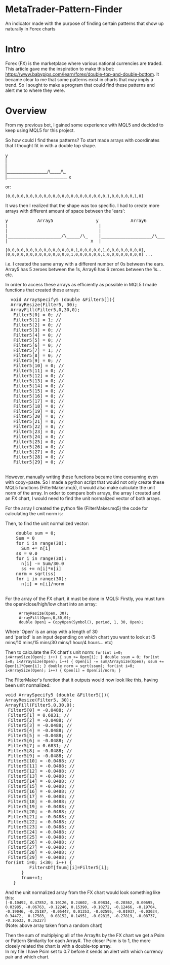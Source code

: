 # MetaTrader-Pattern-Finder
An indicator made with the purpose of finding certain patterns that show up naturally in Forex charts

# Intro 
Forex (FX) is the marketplace where various national currencies are traded. This article gave me the inspiration to make this bot: https://www.babypips.com/learn/forex/double-top-and-double-bottom. It became clear to me that some patterns exist in charts that may imply a trend. So I sought to make a program that could find these patterns and alert me to where they were. 

# Overview
From my previous bot, I gained some experience with MQL5 and decided to keep using MQL5 for this project. 

So how could I find these patterns? To start made arrays with coordinates that I thought fit in with a double top shape. 

y  
|  
|  
|\____________________/\\\_\_\_\_\_/\\\_  
|\______________________________ x  

or:  
  
`[0,0,0,0,0,0,0,0,0,0,0,0,0,0,0,0,0,0,0,0,0,0,1,0,0,0,0,0,1,0]`

It was then I realized that the shape was too specific. I had to create more arrays with different amount of space between the 'ears':  
<pre>
y           Array5                y            Array6              y           Array7               y             Array8  
|                                  |                                |                                |
|                                  |                                |                                |
|____________________/\_____/\_    |___________________/\______/\_  |__________________/\_______/\_  |_________________/\________/\_
|______________________________ x  |______________________________  |______________________________  |______________________________
</pre>
`[0,0,0,0,0,0,0,0,0,0,0,0,0,0,0,1,0,0,0,0,0,1,0,0,0,0,0,0,0,0], [0,0,0,0,0,0,0,0,0,0,0,0,0,0,1,0,0,0,0,0,0,1,0,0,0,0,0,0,0,0] ... `

i.e. I created the same array with a different number of 0s between the ears. Array5 has 5 zeroes between the 1s, Array6 has 6 zeroes between the 1s... etc. 

In order to access these arrays as efficiently as possible in MQL5 I made functions that created these arrays: 
  <pre>
  void ArraySpecify5 (double &Filter5[]){
  ArrayResize(Filter5, 30);
  ArrayFill(Filter5,0,30,0);
   Filter5[0] = 0; //
   Filter5[1] = 1; //
   Filter5[2] = 0; //
   Filter5[3] = 0; //
   Filter5[4] = 0; //
   Filter5[5] = 0; //
   Filter5[6] = 0; //
   Filter5[7] = 1; //
   Filter5[8] = 0; //
   Filter5[9] = 0; //
   Filter5[10] = 0; //
   Filter5[11] = 0; //
   Filter5[12] = 0; //
   Filter5[13] = 0; //
   Filter5[14] = 0; //
   Filter5[15] = 0; //
   Filter5[16] = 0; //
   Filter5[17] = 0; //
   Filter5[18] = 0; //
   Filter5[19] = 0; //
   Filter5[20] = 0; //
   Filter5[21] = 0; //
   Filter5[22] = 0; //
   Filter5[23] = 0; //
   Filter5[24] = 0; //
   Filter5[25] = 0; //
   Filter5[26] = 0; //
   Filter5[27] = 0; //
   Filter5[28] = 0; //
   Filter5[29] = 0; //
   </pre>  
     
However, manually writing these functions became time consuming even with copy+paste. So I made a python script that would not only create these MQL5 functions (FilterMaker.mq5), it would also make calculate the unit norm of the array. In order to compare both arrays, the array I created and an FX chart, I would need to find the unit normalized vector of both arrays. 

For the array I created the python file (FilterMaker.mq5) the code for calculating the unit norm is:
       
Then, to find the unit normalized vector:
   <pre>
    double sum = 0;
    Sum = 0
    for i in range(30):
      Sum += n[i]
    ss = 0.0
    for i in range(30):
      n[i] -= Sum/30.0
      ss += n[i]*n[i]
    norm = sqrt(ss)
    for i in range(30):
      n[i] = n[i]/norm
     </pre>
  For the array of the FX chart, it must be done in MQL5:
  Firstly, you must turn the open/close/high/low chart into an array:
  
          ArrayResize(Open, 30);
          ArrayFill(Open,0,30,0);
          double Open1 = CopyOpen(Symbol(), period, 1, 30, Open);
Where \'Open\' is an array with a length of 30  
and \'period\' is an input depending on which chart you want to look at (5 mins/10 mins/15 mins/30 mins/1 hour/4 hours... etc)  

Then to calculate the FX chart's unit norm:
   `
   for(int i=0; i<ArraySize(Open); i++) {
      sum += Open[i];
   }
   double ssum = 0;
   for(int i=0; i<ArraySize(Open); i++) {
      Open[i] -= sum/ArraySize(Open);
      ssum += Open[i]*Open[i];
   }
   double norm = sqrt(ssum);
   for(int i=0; i<ArraySize(Open); i++) {
      Open[i] = Open[i]/norm;
   }
  `
   
The FilterMaker's function that it outputs would now look like this, having been unit normalized: 

<pre>
void ArraySpecify5 (double &Filter5[]){
ArrayResize(Filter5, 30);
ArrayFill(Filter5,0,30,0);
 Filter5[0] = -0.0488; //
 Filter5[1] = 0.6831; //
 Filter5[2] = -0.0488; //
 Filter5[3] = -0.0488; //
 Filter5[4] = -0.0488; //
 Filter5[5] = -0.0488; //
 Filter5[6] = -0.0488; //
 Filter5[7] = 0.6831; //
 Filter5[8] = -0.0488; //
 Filter5[9] = -0.0488; //
 Filter5[10] = -0.0488; //
 Filter5[11] = -0.0488; //
 Filter5[12] = -0.0488; //
 Filter5[13] = -0.0488; //
 Filter5[14] = -0.0488; //
 Filter5[15] = -0.0488; //
 Filter5[16] = -0.0488; //
 Filter5[17] = -0.0488; //
 Filter5[18] = -0.0488; //
 Filter5[19] = -0.0488; //
 Filter5[20] = -0.0488; //
 Filter5[21] = -0.0488; //
 Filter5[22] = -0.0488; //
 Filter5[23] = -0.0488; //
 Filter5[24] = -0.0488; //
 Filter5[25] = -0.0488; //
 Filter5[26] = -0.0488; //
 Filter5[27] = -0.0488; //
 Filter5[28] = -0.0488; //
 Filter5[29] = -0.0488; //
for(int i=0; i<30; i++) {
         FiltersDT[fnum][i]=Filter5[i];
      }
      fnum+=1;
   }
</pre>

And the unit normalized array from the FX chart would look something like this:  
`[-0.10492, 0.47852, 0.10126, 0.24602, -0.09834, -0.20362, 0.00695, 0.03985, -0.06763, -0.12246, 0.15390, -0.10272, -0.12466, -0.19704, -0.19046, -0.25187, -0.05447, 0.01353, -0.02595, -0.01937, -0.03034,  0.34472,  0.17583,  0.08152, 0.14951, -0.02815, -0.27819, -0.08737, -0.16633, 0.36227]`  
(Note: above array taken from a random chart)  

Then the sum of multiplying all of the Array#s by the FX chart we get a Psim or Pattern Similarity for each Array#. The closer Psim is to 1, the more closely related the chart is with a double-top array.  
In my file I have Psim set to 0.7 before it sends an alert with which currency pair and which chart.


   
